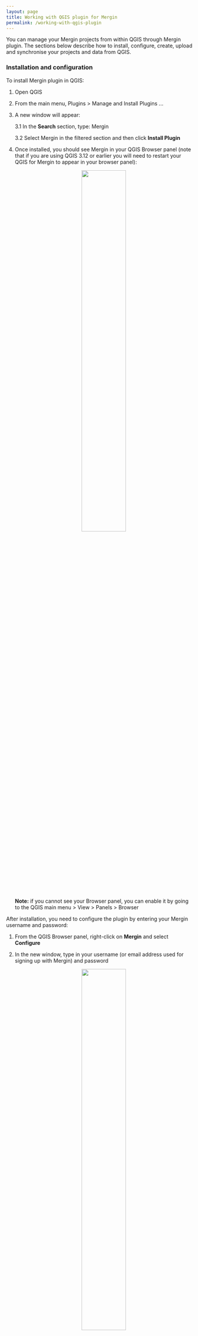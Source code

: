 ```yaml
---
layout: page
title: Working with QGIS plugin for Mergin
permalink: /working-with-qgis-plugin
---
```


You can manage your Mergin projects from within QGIS through Mergin plugin. The sections below describe how to install, configure, create, upload and synchronise your projects and data from QGIS.

### Installation and configuration

To install Mergin plugin in QGIS:

1. Open QGIS

2. From the main menu, Plugins > Manage and Install Plugins ...

3. A new window will appear:

	3.1 In the **Search** section, type: Mergin

	3.2 Select Mergin in the filtered section and then click **Install Plugin**

4. Once installed, you should see Mergin in your QGIS Browser panel (note that if you are using QGIS 3.12 or earlier you will need to restart your QGIS for Mergin to appear in your browser panel):

	<p align="center"><img src="../images/qgis-plugin/installation.png" width="50%"></p>

	**Note:** if you cannot see your Browser panel, you can enable it by going to the QGIS main menu > View > Panels > Browser

After installation, you need to configure the plugin by entering your Mergin username and password:

1. From the QGIS Browser panel, right-click on **Mergin** and select **Configure**

2. In the new window, type in your username (or email address used for signing up with Mergin) and password

	<p align="center"><img src="../images/qgis-plugin/configure.png" width="50%"></p>

You can select to store the password. For that you need to have already configured your [QGIS password manager](https://docs.qgis.org/3.10/en/docs/user_manual/auth_system/auth_overview.html?highlight=password#master-password)


### Downloading projects
Once you have configured the plugin with your Mergin credentials, you should be able to see the following sections under the Mergin in your QGIS Browser panel:

* My projects

* Shared with me

* Explore

You can select one of the categories and see the listed projects. To download a project:

1. Right-click on the project and select **Download**

	<p align="center"><img src="../images/qgis-plugin/download.png" width="50%"></p>

2. A new window will appear to save the project under a folder on your PC. Browse to the folder you want to download your project to and click **Select folder**

	<p align="center"><img src="../images/qgis-plugin/download-progress.png" width="50%"></p>

3. Once the download is completed, you will be presented with an option to open the project in QGIS:

	<p align="center"><img src="../images/qgis-plugin/download-open.png" width="50%"></p>

Selecting **Yes** will open the project and all the associated layers.

### Synchronising project and data

You can make changes to your project and data. The changes can be synchronised back to Mergin. The plugin also presents you with an option to see which layers and files have been changed.

To synchronise the data back to Mergin:

1. Right-click on the project from the list on your Mergin projects under the Browser panel in QGIS and select **Status**:

	<p align="center"><img src="../images/qgis-plugin/sync-status.png" width="50%"></p>

2. A new window should appear listing the pending changes to be synchronised:

	<p align="center"><img src="../images/qgis-plugin/sync-status-2.png" width="50%"></p>

    **Note:** In addition to the status of changed files, you can also see detailed changes to your survey layer(s) (GeoPackage) i.e. the number of added, modified and deleted features.

3. Once you confirm the status of changes, you can right-click on the project from the Browser panel under Mergin and select **Synchronize**.

**Note:** Synchronising data and project will work in both ways: all your changes will be uploaded to the server and any pending changes from the server edition of your files will be downloaded and appended to your local files. Therefore, when synchronisation process is completed, your local files and the copy of files on the server will be identical.

### Creating a new Mergin project

You can create a new Mergin project using the plugin. The plugin offers two options:

* Create a new blank project: with this option, you can create a new blank project on the Mergin server. You can then download the project locally and move your QGIS files and layers to the downloaded empty folder. Once you have all your data under the local folder, you can then synchronise your project to upload all the new files and layers.

	<p align="center"><img src="../images/qgis-plugin/create-blank.png" width="50%"></p>

* Create a new project from an existing folder: provided that you have all your data and project, you can create the project from an existing local folder:

	<p align="center"><img src="../images/qgis-plugin/create-existing.png" width="50%"></p>

	**Note:** You need to have all your files and layers relative to the project file (the default option in [QGIS](https://docs.qgis.org/3.10/en/docs/user_manual/introduction/qgis_configuration.html#general-properties))

	**Note:** There should be only one QGIS project (qgs or qgz file) within the folder (or subfolders).

The plugin allows you to create the project under your own name or an organization you are a member of, provided that you have write access to the name space.

### Cloning an existing project

With the plugin, you can make a copy of one of your existing projects or the ones shared with you. Simply right-click on the project under the **Browser panel > Mergin** and select **Clone**. In the new window, select the **Owner** from the drop-down menu and type your new **Project Name**.


<p align="center"><img src="../images/qgis-plugin/clone.png" width="50%"></p>

### Deleting a project

You can delete a Mergin project either on your PC (locally) or on the Mergin server. To be able to delete the project on the Mergin server, you need to first delete the files locally.

To delete a project, in the Browser panel, right-click on the project and select **Remove locally**. Once the project is deleted from the PC, you can remove it from the server by right-clicking on the project again and selecting **Remove from server**. Warning: this operation is not undoable and all data in the project will be permanently deleted.

### QGIS variables

The plugin adds several variables that can be used in QGIS expressions:

| Variable name               | Sample value                     | Scope   | Description |
|-----------------------------|----------------------------------|---------|-------------|
| `@mergin_username`          | `martin`                         | global  | Name of the user currently logged in to Mergin |
| `@mergin_url`               | `https://public.cloudmergin.com` | global  | URL of the Mergin service |
| `@mergin_project_name`      | `Tree survey`                    | project | Name of the active Mergin project  |
| `@mergin_project_owner`     | `martin`                         | project | Name of the owner of the active Mergin project |
| `@mergin_project_full_name` | `martin/Tree survey`             | project | Owner and project name joined with a forward slash |
| `@mergin_project_version`   | `42`                             | project | Current version of the active Mergin project |

A common use case is to use `@mergin_username` as the default value for one of the fields in a survey layer to automatically track who has added (and/or modified) a particular record.
